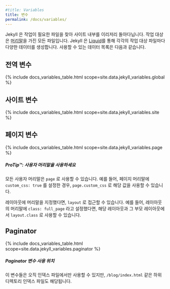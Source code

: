 ```yaml
---
#title: Variables
title: 변수
permalink: /docs/variables/
---
```


<!--
Jekyll traverses your site looking for files to process. Any files with
[front matter](/docs/front-matter/) are subject to processing. For each of these
files, Jekyll makes a variety of data available via the [Liquid](/docs/liquid/).
The following is a reference of the available data.
-->
Jekyll 은 작업이 필요한 파일을 찾아 사이트 내부를 이리저리 돌아다닙니다. 작업
대상은 [머리말](/docs/front-matter/)을 가진 모든 파일입니다. Jekyll 은
[Liquid](/docs/liquid/)를 통해 각각의 작업 대상 파일마다 다양한 데이터를 생성합니다.
사용할 수 있는 데이터 목록은 다음과 같습니다.

<!--
## Global Variables
-->
## 전역 변수

{% include docs_variables_table.html scope=site.data.jekyll_variables.global %}

<!--
## Site Variables
-->
## 사이트 변수

{% include docs_variables_table.html scope=site.data.jekyll_variables.site %}

<!--
## Page Variables
-->
## 페이지 변수

{% include docs_variables_table.html scope=site.data.jekyll_variables.page %}

<div class="note">
<!--
  <h5>ProTip™: Use Custom Front Matter</h5>
-->
  <h5>ProTip™: 사용자 머리말을 사용하세요</h5>
  <p>
<!--
    Any custom front matter that you specify will be available under
    <code>page</code>. For example, if you specify <code>custom_css: true</code>
    in a page’s front matter, that value will be available as <code>page.custom_css</code>.
-->
    모든 사용자 머리말은 <code>page</code> 로 사용할 수 있습니다.
    예를 들어, 페이지 머리말에 <code>custom_css: true</code> 를 설정한 경우,
    <code>page.custom_css</code> 로 해당 값을 사용할 수 있습니다.
  </p>
  <p>
<!--
    If you specify front matter in a layout, access that via <code>layout</code>.
    For example, if you specify <code>class: full_page</code> in a layout’s front matter,
    that value will be available as <code>layout.class</code> in the layout and its parents.
-->
    레이아웃에 머리말을 지정했다면, <code>layout</code> 로 접근할 수 있습니다.
    예를 들어, 레이아웃의 머리말에 <code>class: full_page</code> 라고 설정했다면,
    해당 레이아웃과 그 부모 레이아웃에서 <code>layout.class</code> 로 사용할 수 있습니다.
  </p>
</div>

## Paginator

{% include docs_variables_table.html scope=site.data.jekyll_variables.paginator %}

<div class="note info">
<!--
  <h5>Paginator variable availability</h5>
-->
  <h5>Paginator 변수 사용 위치</h5>
<!--
  <p>
    These are only available in index files, however they can be located in a subdirectory,
    such as <code>/blog/index.html</code>.
  </p>
-->
  <p>
    이 변수들은 오직 인덱스 파일에서만 사용할 수 있지만, <code>/blog/index.html</code> 같은
    하위 디렉토리 인덱스 파일도 해당됩니다.
  </p>
</div>
